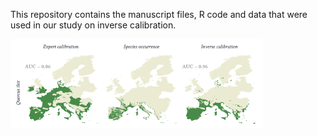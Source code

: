 This repository contains the manuscript files, R code and data that were used in our study on inverse calibration.

<img src="https://github.com/vvandermeersch/inverse_calibration/blob/main/example.png" width="80%">
